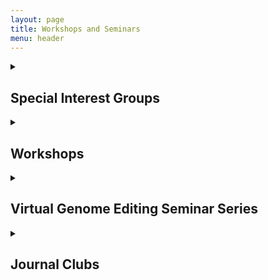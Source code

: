 ```yaml
---
layout: page
title: Workshops and Seminars
menu: header
---
```


<details><summary><h2>Special Interest Groups</h2></summary>

1. [Single Cell RNA Sequencing Special Interest Group](https://teams.microsoft.com/l/channel/19%3a1b364a0924f14479a9b99c803feeffa9%40thread.tacv2/Single%2520Cell%2520RNASeq%2520SIG?groupId=620a9d2a-e7db-47cc-b313-5b8793d3240b&tenantId=021af73b-7bf8-4014-aa49-bcf05c8e29b1)  <br>
</details>

<details><summary> <H2>Workshops</H2></summary>
  
1. Seminar - 4th February, 2019
[Introduction to CBU and Informatics Approach to Genomics](/documents/CBU_Seminar1_introduction_slides.pdf) <br>

2. Seminar - 11th March, 2019
[Understanding Transcriptomics with RNA Seq and Microarrays](/documents/CBU_Seminar2_Transcriptomics.pdf)<br>

3. Seminar - 28th May, 2019
[Variant Identification and Interpretation from Next Generation Sequencing](/documents/Variant_Identification_and_Interpretation_from_Next_Generation_Sequencing.pdf)<br>

4. Seminar - 1rst October, 2019
[Applications of Optical Genome Mapping] <br>

5. Seminar - 28th November, 2019
[Single Cell RNA-Sequencing: A Primer](/documents/Single-Cell_RNAseq_11252019(1).pdf)<br>

6. Seminar - 16th December, 2019
[Going Long with Nanopore Sequencing: An Update on Clinical Applications]<br>
</details>

<details><summary> <h2>Virtual Genome Editing Seminar Series</h2></summary>

1. Seminar - 27th March, 2020
A mutation-independent CRISPR-Cas9-mediated gene targeting approach to treat a murine model of OTC deficiency  <br>
Lili Wang, University of Pennsylvania<br>

2. Seminar - 3rd March, 2020
Single-cell and Big Data Approaches for CRISPR Screening <br>
Wei Li, Childrens National Hospital<br>

3. Seminar - 17th April, 2020
How anti-CRISPR proteins inhibit CRISPR-Cas function<br>
Joe Bondy-Denomy, University of San Francisco<br>
Erik Sontheimer, University of Massachusetts Amherst<br>

4. Seminar - 6th May, 2020
CRISPResso2: Analysis of genome editing outcomes from deep sequencing data<br>
Luca Pinello, Massachusetts General Hospital<br>

5. Seminar - 5th June, 2020
Delivering RNA outside the liver by testing thousands of nanoparticles in vivo with DNA barcodes<br>
James Dahlman, Georgia Tech and Emory School of Medicine<br>

6. Seminar - 12th June 2020
Advancing genome editing through collaboration on consensus standards<br>
Samantha Maragh, NIST<br>
</details>

<details><summary><h2>Journal Clubs</h2></summary>

1. [Genome Graphs](/documents/Genome_graphs_11-15-19.pdf)<br>
2. [Pan Cancer analysis](/documents/Pan_can_analysis.pdf)<br>
3. [Single Cell trajectory benchmark](/documents/single_cell_trajectory_benchmark.pdf)<br>
</details>

